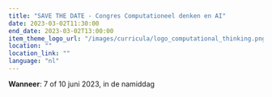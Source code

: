 ```yaml
---
title: "SAVE THE DATE - Congres Computationeel denken en AI"
date: 2023-03-02T11:30:00
end_date: 2023-03-02T13:00:00
item_theme_logo_url: "/images/curricula/logo_computational_thinking.png"
location: ""
location_link: ""
language: "nl"
---
```


**Wanneer**: 7 of 10 juni 2023, in de namiddag


